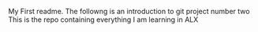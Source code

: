 My First readme.
The followng is an introduction to git project number two
This is the repo containing everything I am learning in ALX
